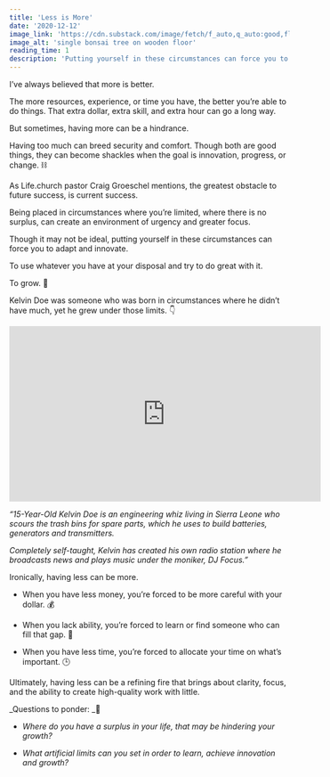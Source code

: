 ```yaml
---
title: 'Less is More'
date: '2020-12-12'
image_link: 'https://cdn.substack.com/image/fetch/f_auto,q_auto:good,fl_progressive:steep/https%3A%2F%2Fbucketeer-e05bbc84-baa3-437e-9518-adb32be77984.s3.amazonaws.com%2Fpublic%2Fimages%2F48b077a4-7f1a-4f2f-b05d-dee0384f4bfe_5809x3873.jpeg'
image_alt: 'single bonsai tree on wooden floor'
reading_time: 1
description: 'Putting yourself in these circumstances can force you to adapt and innovate...'
---
```

I’ve always believed that more is better.

The more resources, experience, or time you have, the better you’re able to do things. That extra dollar, extra skill, and extra hour can go a long way.

But sometimes, having more can be a hindrance.

Having too much can breed security and comfort. Though both are good things, they can become shackles when the goal is innovation, progress, or change. ⛓️

As Life.church pastor Craig Groeschel mentions, the greatest obstacle to future success, is current success.

Being placed in circumstances where you’re limited, where there is no surplus, can create an environment of urgency and greater focus.

Though it may not be ideal, putting yourself in these circumstances can force you to adapt and innovate.

To use whatever you have at your disposal and try to do great with it.

To grow. 🌱

Kelvin Doe was someone who was born in circumstances where he didn’t have much, yet he grew under those limits. 👇

<iframe width="560" height="315" src="https://www.youtube.com/embed/XOLOLrUBRBY" frameborder="0" allow="accelerometer; autoplay; clipboard-write; encrypted-media; gyroscope; picture-in-picture" allowfullscreen></iframe>

_“15-Year-Old Kelvin Doe is an engineering whiz living in Sierra Leone who scours the trash bins for spare parts, which he uses to build batteries, generators and transmitters._

_Completely self-taught, Kelvin has created his own radio station where he broadcasts news and plays music under the moniker, DJ Focus.”_

Ironically, having less can be more.

- When you have less money, you’re forced to be more careful with your dollar. 💰

- When you lack ability, you’re forced to learn or find someone who can fill that gap. 🙋

- When you have less time, you’re forced to allocate your time on what’s important. 🕒

Ultimately, having less can be a refining fire that brings about clarity, focus, and the ability to create high-quality work with little.

_Questions to ponder: _🤔

- _Where do you have a surplus in your life, that may be hindering your growth?_

- _What artificial limits can you set in order to learn, achieve innovation and growth?_